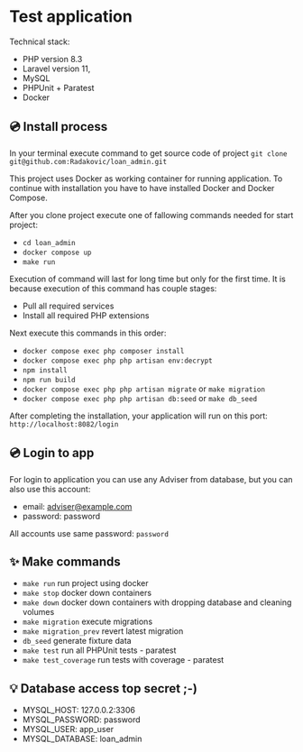 # Test application

Technical stack:
- PHP version 8.3
- Laravel version 11,
- MySQL
- PHPUnit + Paratest
- Docker

## 💿 Install process
In your terminal execute command to get source code of project
`git clone git@github.com:Radakovic/loan_admin.git`

This project uses Docker as working container for running application. To continue with installation you have to have installed
Docker and Docker Compose.

After you clone project execute one of fallowing commands needed for start project:
- `cd loan_admin`
- `docker compose up`
- `make run`

Execution of command will last for long time but only for the first time.
It is because execution of this command has couple stages:
- Pull all required services
- Install all required PHP extensions

Next execute this commands in this order:

- `docker compose exec php composer install`
- `docker compose exec php php artisan env:decrypt`
- `npm install`
- `npm run build`
- `docker compose exec php php artisan migrate` or `make migration`
- `docker compose exec php php artisan db:seed` or `make db_seed`

After completing the installation, your application will run on this port: `http://localhost:8082/login`

## 💿 Login to app

For login to application you can use any Adviser from database, but you can also use this account:

- email: adviser@example.com
- password: password

All accounts use same password: `password`

## ✨ Make commands
- `make run` run project using docker
- `make stop` docker down containers
- `make down` docker down containers with dropping database and cleaning volumes
- `make migration` execute migrations
- `make migration_prev` revert latest migration
- `db_seed` generate fixture data
- `make test` run all PHPUnit tests - paratest
- `make test_coverage` run tests with coverage - paratest

## 💡 Database access top secret ;-)

- MYSQL_HOST: 127.0.0.2:3306
- MYSQL_PASSWORD: password
- MYSQL_USER: app_user
- MYSQL_DATABASE: loan_admin
